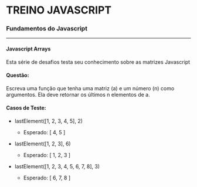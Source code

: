 # TREINO JAVASCRIPT #
### Fundamentos do Javascript ###
---
#### Javascript Arrays
Esta série de desafios testa seu conhecimento sobre as matrizes Javascript
#### Questão:
Escreva uma função que tenha uma matriz (a) e um número (n) como argumentos. Ela deve retornar os últimos n elementos de a.

#### Casos de Teste:
- lastElement([1, 2, 3, 4, 5], 2)
    - Esperado: [ 4, 5 ]

- lastElement([1, 2, 3], 6)
    - Esperado: [ 1, 2, 3 ]

- lastElement([1, 2, 3, 4, 5, 6, 7, 8], 3)
    - Esperado: [ 6, 7, 8 ]